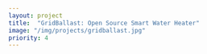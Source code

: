 ```yaml
---
layout: project
title:  "GridBallast: Open Source Smart Water Heater"
image: "/img/projects/gridballast.jpg"
priority: 4
---
```

